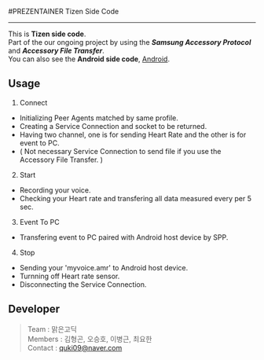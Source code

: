 #PREZENTAINER Tizen Side Code
***  
This is **Tizen side code**.  
Part of the our ongoing project by using the __*Samsung Accessory Protocol*__ and __*Accessory File Transfer*__.  
You can also see the **Android side code**, [Android](https://github.com/quki/PREZENTAINER/tree/master/Android).

## Usage
1. Connect
 * Initializing Peer Agents matched by same profile.
 * Creating a Service Connection and socket to be returned.
 * Having two channel, one is for sending Heart Rate and the other is for event to PC. 
 * ( Not necessary Service Connection to send file if you use the Accessory File Transfer. )
 
2. Start
 * Recording your voice.
 * Checking your Heart rate and transfering all data measured every per 5 sec.
 
3. Event To PC
 * Transfering event to PC paired with Android host device by SPP.
 
4. Stop
 * Sending your 'myvoice.amr' to Android host device.
 * Turnning off Heart rate sensor.
 * Disconnecting the Service Connection.  
 
## Developer
>Team : 맑은고딕  
Members : 김형곤, 오승호, 이병근, 최요한  
Contact : quki09@naver.com


